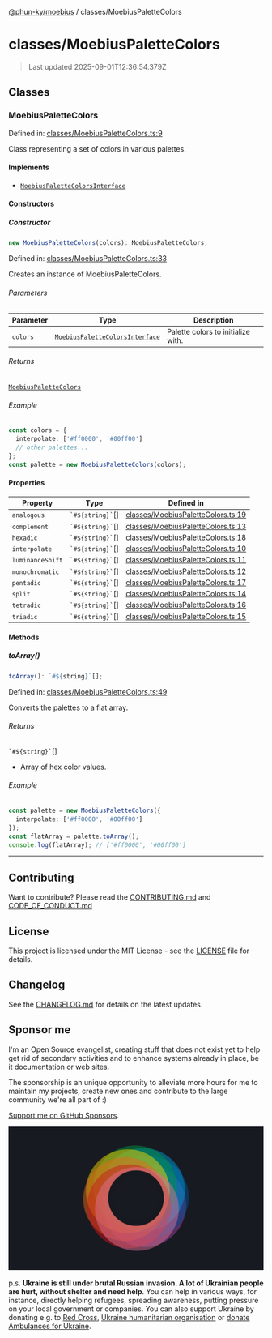 [@phun-ky/moebius](../README.md) / classes/MoebiusPaletteColors

# classes/MoebiusPaletteColors

> Last updated 2025-09-01T12:36:54.379Z

##

## Classes

### MoebiusPaletteColors

Defined in: [classes/MoebiusPaletteColors.ts:9](https://github.com/phun-ky/moebius/blob/main/src/classes/MoebiusPaletteColors.ts#L9)

Class representing a set of colors in various palettes.

#### Implements

- [`MoebiusPaletteColorsInterface`](../types.md#moebiuspalettecolorsinterface)

#### Constructors

##### Constructor

```ts
new MoebiusPaletteColors(colors): MoebiusPaletteColors;
```

Defined in: [classes/MoebiusPaletteColors.ts:33](https://github.com/phun-ky/moebius/blob/main/src/classes/MoebiusPaletteColors.ts#L33)

Creates an instance of MoebiusPaletteColors.

###### Parameters

| Parameter | Type                                                                         | Description                        |
| --------- | ---------------------------------------------------------------------------- | ---------------------------------- |
| `colors`  | [`MoebiusPaletteColorsInterface`](../types.md#moebiuspalettecolorsinterface) | Palette colors to initialize with. |

###### Returns

[`MoebiusPaletteColors`](#moebiuspalettecolors)

###### Example

```ts
const colors = {
  interpolate: ['#ff0000', '#00ff00']
  // other palettes...
};
const palette = new MoebiusPaletteColors(colors);
```

#### Properties

| Property                                     | Type                  | Defined in                                                                                                                 |
| -------------------------------------------- | --------------------- | -------------------------------------------------------------------------------------------------------------------------- |
| <a id="analogous"></a> `analogous`           | `` `#${string}` ``\[] | [classes/MoebiusPaletteColors.ts:19](https://github.com/phun-ky/moebius/blob/main/src/classes/MoebiusPaletteColors.ts#L19) |
| <a id="complement"></a> `complement`         | `` `#${string}` ``\[] | [classes/MoebiusPaletteColors.ts:13](https://github.com/phun-ky/moebius/blob/main/src/classes/MoebiusPaletteColors.ts#L13) |
| <a id="hexadic"></a> `hexadic`               | `` `#${string}` ``\[] | [classes/MoebiusPaletteColors.ts:18](https://github.com/phun-ky/moebius/blob/main/src/classes/MoebiusPaletteColors.ts#L18) |
| <a id="interpolate"></a> `interpolate`       | `` `#${string}` ``\[] | [classes/MoebiusPaletteColors.ts:10](https://github.com/phun-ky/moebius/blob/main/src/classes/MoebiusPaletteColors.ts#L10) |
| <a id="luminanceshift"></a> `luminanceShift` | `` `#${string}` ``\[] | [classes/MoebiusPaletteColors.ts:11](https://github.com/phun-ky/moebius/blob/main/src/classes/MoebiusPaletteColors.ts#L11) |
| <a id="monochromatic"></a> `monochromatic`   | `` `#${string}` ``\[] | [classes/MoebiusPaletteColors.ts:12](https://github.com/phun-ky/moebius/blob/main/src/classes/MoebiusPaletteColors.ts#L12) |
| <a id="pentadic"></a> `pentadic`             | `` `#${string}` ``\[] | [classes/MoebiusPaletteColors.ts:17](https://github.com/phun-ky/moebius/blob/main/src/classes/MoebiusPaletteColors.ts#L17) |
| <a id="split"></a> `split`                   | `` `#${string}` ``\[] | [classes/MoebiusPaletteColors.ts:14](https://github.com/phun-ky/moebius/blob/main/src/classes/MoebiusPaletteColors.ts#L14) |
| <a id="tetradic"></a> `tetradic`             | `` `#${string}` ``\[] | [classes/MoebiusPaletteColors.ts:16](https://github.com/phun-ky/moebius/blob/main/src/classes/MoebiusPaletteColors.ts#L16) |
| <a id="triadic"></a> `triadic`               | `` `#${string}` ``\[] | [classes/MoebiusPaletteColors.ts:15](https://github.com/phun-ky/moebius/blob/main/src/classes/MoebiusPaletteColors.ts#L15) |

#### Methods

##### toArray()

```ts
toArray(): `#${string}`[];
```

Defined in: [classes/MoebiusPaletteColors.ts:49](https://github.com/phun-ky/moebius/blob/main/src/classes/MoebiusPaletteColors.ts#L49)

Converts the palettes to a flat array.

###### Returns

`` `#${string}` ``\[]

- Array of hex color values.

###### Example

```ts
const palette = new MoebiusPaletteColors({
  interpolate: ['#ff0000', '#00ff00']
});
const flatArray = palette.toArray();
console.log(flatArray); // ['#ff0000', '#00ff00']
```

---

## Contributing

Want to contribute? Please read the [CONTRIBUTING.md](https://github.com/phun-ky/moebius/blob/main/CONTRIBUTING.md) and [CODE_OF_CONDUCT.md](https://github.com/phun-ky/moebius/blob/main/CODE_OF_CONDUCT.md)

## License

This project is licensed under the MIT License - see the [LICENSE](https://github.com/phun-ky/moebius/blob/main/LICENSE) file for details.

## Changelog

See the [CHANGELOG.md](https://github.com/phun-ky/moebius/blob/main/CHANGELOG.md) for details on the latest updates.

## Sponsor me

I'm an Open Source evangelist, creating stuff that does not exist yet to help get rid of secondary activities and to enhance systems already in place, be it documentation or web sites.

The sponsorship is an unique opportunity to alleviate more hours for me to maintain my projects, create new ones and contribute to the large community we're all part of :)

[Support me on GitHub Sponsors](https://github.com/sponsors/phun-ky).

![logo](https://github.com/phun-ky/moebius/blob/main/public/images/logo/logo-ring.png?raw=true)

p.s. **Ukraine is still under brutal Russian invasion. A lot of Ukrainian people are hurt, without shelter and need help**. You can help in various ways, for instance, directly helping refugees, spreading awareness, putting pressure on your local government or companies. You can also support Ukraine by donating e.g. to [Red Cross](https://www.icrc.org/en/donate/ukraine), [Ukraine humanitarian organisation](https://savelife.in.ua/en/donate-en/#donate-army-card-weekly) or [donate Ambulances for Ukraine](https://www.gofundme.com/f/help-to-save-the-lives-of-civilians-in-a-war-zone).
